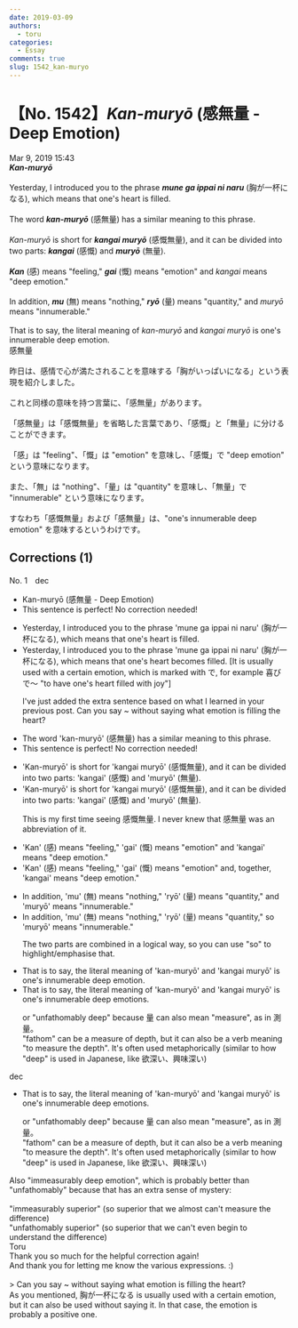 ```yaml
---
date: 2019-03-09
authors:
  - toru
categories:
  - Essay
comments: true
slug: 1542_kan-muryo
---
```


# 【No. 1542】<strong><em>Kan-muryō</strong></em> (感無量 - Deep Emotion)
<div class="date">Mar 9, 2019 15:43</div>
<div id="post"><div id="body_show_ori">
<strong><em>Kan-muryō</strong></em><br/><br/>Yesterday, I introduced you to the phrase <strong><em>mune ga ippai ni naru</em></strong> (胸が一杯になる), which means that one's heart is filled.<br/><br/>The word <strong><em>kan-muryō</em></strong> (感無量) has a similar meaning to this phrase.<br/><br/><em>Kan-muryō</em> is short for <strong><em>kangai muryō</em></strong> (感慨無量), and it can be divided into two parts: <strong><em>kangai</em></strong> (感慨) and <strong><em>muryō</em></strong> (無量).<br/><br/><strong><em>Kan</em></strong> (感) means "feeling," <strong><em>gai</em></strong> (慨) means "emotion" and <em>kangai</em> means "deep emotion."<br/><br/>In addition, <strong><em>mu</em></strong> (無) means "nothing," <strong><em>ryō</em></strong> (量) means "quantity," and <em>muryō</em> means "innumerable."<br/><br/>That is to say, the literal meaning of <em>kan-muryō</em> and <em>kangai muryō</em> is one's innumerable deep emotion.
</div></div>

<!-- more -->

<div id="post_ja"><div id="body_show_mo">
感無量<br/><br/>昨日は、感情で心が満たされることを意味する「胸がいっぱいになる」という表現を紹介しました。<br/><br/>これと同様の意味を持つ言葉に、「感無量」があります。<br/><br/>「感無量」は「感慨無量」を省略した言葉であり、「感慨」と「無量」に分けることができます。<br/><br/>「感」は "feeling"、「慨」は "emotion" を意味し、「感慨」で "deep emotion" という意味になります。<br/><br/>また、「無」は "nothing"、「量」は "quantity" を意味し、「無量」で "innumerable" という意味になります。<br/><br/>すなわち「感慨無量」および「感無量」は、"one's innumerable deep emotion" を意味するというわけです。
</div></div>

## Corrections (1)
<div id="block"><div class="first_name"> No. 1　<span class="just_name">dec</span></div><div id="block2">
<ul class="correction_field">
<li class="incorrect">Kan-muryō (感無量 - Deep Emotion)</li>
<li class="corrected perfect">This sentence is perfect! No correction needed!</li>
</ul>
<ul class="correction_field">
<li class="incorrect">Yesterday, I introduced you to the phrase 'mune ga ippai ni naru' (胸が一杯になる), which means that one's heart is filled.</li>
<li class="corrected correct">
Yesterday, I introduced you to the phrase 'mune ga ippai ni naru' (胸が一杯になる), which means that one's heart <span class="f_blue">becomes</span> filled. <span class="f_blue">[It is usually used with a certain emotion, which is marked with で, for example 喜びで～ "to have one's heart filled with joy"]</span>
<p class="correction_comment">I've just added the extra sentence based on what I learned in your previous post. Can you say ~ without saying what emotion is filling the heart?</p>
</li>
</ul>
<ul class="correction_field">
<li class="incorrect">The word 'kan-muryō' (感無量) has a similar meaning to this phrase.</li>
<li class="corrected perfect">This sentence is perfect! No correction needed!</li>
</ul>
<ul class="correction_field">
<li class="incorrect">'Kan-muryō' is short for 'kangai muryō' (感慨無量), and it can be divided into two parts: 'kangai' (感慨) and 'muryō' (無量).</li>
<li class="corrected correct">
'Kan-muryō' is short for 'kangai muryō' (感慨無量), and it can be divided into two parts: 'kangai' (感慨) and 'muryō' (無量).
<p class="correction_comment">This is my first time seeing 感慨無量. I never knew that 感無量 was an abbreviation of it.</p>
</li>
</ul>
<ul class="correction_field">
<li class="incorrect">'Kan' (感) means "feeling," 'gai' (慨) means "emotion" and 'kangai' means "deep emotion."</li>
<li class="corrected correct">
'Kan' (感) means "feeling," 'gai' (慨) means "emotion" and<span class="f_blue">, together,</span> 'kangai' means "deep emotion."
</li>
</ul>
<ul class="correction_field">
<li class="incorrect">In addition, 'mu' (無) means "nothing," 'ryō' (量) means "quantity," and 'muryō' means "innumerable."</li>
<li class="corrected correct">
In addition, 'mu' (無) means "nothing," 'ryō' (量) means "quantity," <span class="f_blue">so</span> 'muryō' means "innumerable."
<p class="correction_comment">The two parts are combined in a logical way, so you can use "so" to highlight/emphasise that.</p>
</li>
</ul>
<ul class="correction_field">
<li class="incorrect">That is to say, the literal meaning of 'kan-muryō' and 'kangai muryō' is one's innumerable deep emotion.</li>
<li class="corrected correct">
That is to say, the literal meaning of 'kan-muryō' and 'kangai muryō' is one's innumerable deep emotion<span class="f_blue">s</span>.
<p class="correction_comment">or "unfathomably deep" because 量 can also mean "measure", as in 測量。<br/>"fathom" can be a measure of depth, but it can also be a verb meaning "to measure the depth". It's often used metaphorically (similar to how "deep" is used in Japanese, like 欲深い、興味深い)</p>
</li>
</ul>
</div><div class="name"><span class="just_name">dec</span><br><div class="quote_field"><ul class="correction_field">
<li class="corrected correct">
That is to say, the literal meaning of 'kan-muryō' and 'kangai muryō' is one's innumerable deep emotion<span class="f_blue">s</span>.
<p class="correction_comment">
or "unfathomably deep" because 量 can also mean "measure", as in 測量。<br/>"fathom" can be a measure of depth, but it can also be a verb meaning "to measure the depth". It's often used metaphorically (similar to how "deep" is used in Japanese, like 欲深い、興味深い)
</p>
</li>
</ul></div>
Also "immeasurably deep emotion", which is probably better than "unfathomably" because that has an extra sense of mystery:<br/><br/>"immeasurably superior" (so superior that we almost can't measure the difference)<br/>"unfathomably superior" (so superior that we can't even begin to understand the difference)
</div>
<div class="name"><span class="just_name">Toru</span><br>
Thank you so much for the helpful correction again!<br/>And thank you for letting me know the various expressions. :)<br/><br/>&gt; Can you say ~ without saying what emotion is filling the heart?<br/>As you mentioned, 胸が一杯になる is usually used with a certain emotion, but it can also be used without saying it. In that case, the emotion is probably a positive one. 
</div>
</div>
